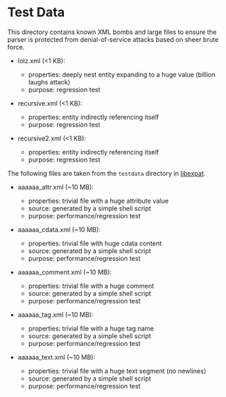 # Test Data

This directory contains known XML bombs and large files to ensure the parser is
protected from denial-of-service attacks based on sheer brute force.

- lolz.xml (<1 KB):
  - properties: deeply nest entity expanding to a huge value (billion laughs attack)
  - purpose: regression test

- recursive.xml (<1 KB):
  - properties: entity indirectly referencing itself
  - purpose: regression test

- recursive2.xml (<1 KB):
  - properties: entity indirectly referencing itself
  - purpose: regression test

The following files are taken from the `testdata` directory in
[libexpat](https://github.com/libexpat/libexpat).

- aaaaaa_attr.xml (~10 MB):
  - properties: trivial file with a huge attribute value
  - source: generated by a simple shell script
  - purpose: performance/regression test

- aaaaaa_cdata.xml (~10 MB):
  - properties: trivial file with huge cdata content
  - source: generated by a simple shell script
  - purpose: performance/regression test

- aaaaaa_comment.xml (~10 MB):
  - properties: trivial file with a huge comment
  - source: generated by a simple shell script
  - purpose: performance/regression test

- aaaaaa_tag.xml (~10 MB):
  - properties: trivial file with a huge tag name
  - source: generated by a simple shell script
  - purpose: performance/regression test

- aaaaaa_text.xml (~10 MB):
  - properties: trivial file with a huge text segment (no newlines)
  - source: generated by a simple shell script
  - purpose: performance/regression test

